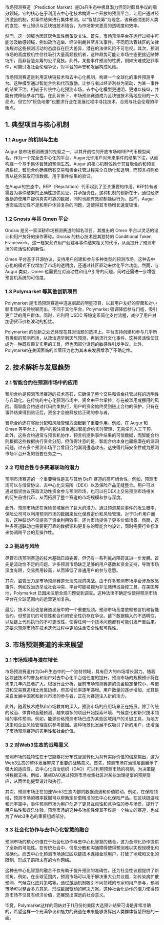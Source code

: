 市场预测赛道（Prediction Market）是DeFi生态中极具潜力但同时颇具争议的细分领域。它的核心在于利用去中心化技术构建一个开放的预测平台，让用户通过经济激励机制，对事件结果进行集体预测。以“智慧众筹”为理念，该赛道试图将人类的直觉、专业知识与区块链技术结合，为市场带来更高的透明度和效率。

然而，这一领域也因其灰色属性而备受关注。首先，市场预测平台在运行过程中可能涉及敏感领域，例如政治选举、经济制裁甚至非法事件。不同司法管辖区的法律法规对这些预测活动的态度存在巨大差异，潜在的法律风险不可忽视。其次，预测市场的高度投机性往往吸引大量高频投机者，这种趋势可能让市场生态更接近赌博场所，而非智慧众筹的公平竞技。此外，某些事件预测的性质，例如灾难或犯罪事件，可能引发社会伦理争议，对平台的声誉和发展构成风险。

市场预测赛道是利用区块链技术和去中心化机制，构建一个全球化的事件预测平台。这种模型通过智能合约和代币激励，让参与者以经济利益为驱动，为某一事件的结果下注。相较于传统中心化预测市场，去中心化模型更透明、更难以操纵，并能有效降低参与门槛。在此背景下，市场预测赛道成为区块链技术落地应用的一大亮点，但它的“灰色地带”也要求行业在发展过程中寻找技术、合规与社会伦理的平衡点。

## 1. 典型项目与核心机制
### 1.1 Augur 的机制与生态
Augur 是市场预测赛道的先驱之一，以其开创性的开放市场和REP代币模型闻名。作为一个完全去中心化的平台，Augur允许用户对未来事件的结果下注，从而构建一个基于集体智慧的预测生态。Augur 的核心机制依赖于其智能合约和预言机系统。智能合约确保所有交易和资金托管过程完全自动化和透明，而预言机则负责从链外获取可信数据，用于事件结果的验证。

在Augur的生态中，REP（Reputation）代币起到了至关重要的作用。REP持有者需要为事件结果的正确性提供见证，并承担责任。这种机制的创新在于，通过经济激励迫使用户提供真实可靠的数据，同时也能有效抑制操纵行为。然而，Augur 也面临流动性不足和用户体验复杂的问题，这使得其市场增长速度较慢。

### 1.2 Gnosis 与其 Omen 平台
Gnosis 是另一家深耕市场预测赛道的知名项目，其推出的 Omen 平台以灵活的设计和用户友好的操作著称。Gnosis 的核心技术是其独特的 Conditional Token Framework，这一框架允许用户创建与事件结果相关的代币，从而提升了预测市场的灵活性和创新性。

Omen 平台基于开源协议，支持用户创建和参与多种类型的预测市场。这种去中心化的模式不仅增加了市场的透明度，还通过社区驱动来优化平台功能。然而，与 Augur 类似，Omen 也需要应对流动性和用户引导的问题，同时还需进一步增强预言机系统的可信度。

### 1.3 Polymarket 等其他创新项目
Polymarket 是市场预测赛道中迅速崛起的明星项目，以其用户友好的界面和对小额市场的支持脱颖而出。不同于其他平台，Polymarket 强调降低参与门槛，吸引更广泛的用户群体。同时，它利用 USDC 等稳定币简化支付流程，减少了用户对加密货币价格波动的担忧。

Polymarket 的创新之处还体现在其对话题的选择上。平台支持创建和参与几乎所有类型的预测市场，从政治选举到天气预测，再到流行文化事件。这种灵活性使其成为一种既有趣又实用的工具，但也因部分话题的敏感性引发争议。此外，Polymarket在美国面临的监管压力也为其未来发展增添了不确定性。

## 2. 技术解析与发展趋势
### 2.1 智能合约在预测市场中的应用
智能合约是预测市场赛道的技术基石，它确保了整个交易和资金托管过程的透明性与自动化。在传统的中心化预测市场中，资金由平台掌控，存在被滥用或挪用的风险。而智能合约通过代码约束执行，用户的资金始终受到链上合约的保护，只有在事件结果得到验证后，资金才会被释放给正确的参与者。

智能合约还在奖励分配和风险管理方面起到了重要作用。例如，在 Augur 和 Omen 等平台上，用户的投注资金通过智能合约实时管理，无需任何人工干预。此外，这些合约通常与预言机协作，预言机提供事件结果的可信数据，而智能合约则根据这些数据执行资金分配。但值得注意的是，智能合约本身也面临潜在的漏洞问题，过去多个预测市场平台曾因合约漏洞遭遇攻击。这使得代码安全性成为预测市场平台开发的首要任务之一。

### 2.2 可组合性与多赛道联动的潜力
预测市场赛道的一个重要特性是其与其他 DeFi 赛道的高可组合性。例如，预测市场可以与借贷协议、去中心化交易所（DEX）以及保险产品无缝整合。用户可以通过借贷协议获取流动性资金参与预测市场，也可以在DEX上交易预测市场相关的衍生品或代币，从而拓展了整个赛道的市场规模和参与深度。

此外，预测市场还在保险领域展示了巨大的潜力。通过预测某些事件的发生概率，保险公司可以利用预测市场的数据来优化保费定价和风险管理。对于DeFi用户而言，这种联动不仅提高了资金利用效率，还为市场提供了更多价值场景。然而，这种多赛道联动也需要更可靠的数据源和更复杂的智能合约设计，同时需要行业标准来协调跨平台的互操作性。

### 2.3 挑战与风险
尽管市场预测赛道的技术基础日趋完善，但仍有一系列挑战阻碍其进一步发展。首先是流动性不足的问题。许多预测市场缺乏足够的用户基数和资金支持，导致市场深度有限，交易费用较高，从而降低了普通用户的参与意愿。

其次，监管压力是市场预测赛道无法忽视的挑战。由于许多预测市场平台涉及敏感事件，例如政治选举或社会冲突，平台可能被视为非法赌博或操控工具。在美国等地，Polymarket 已因未注册合规问题受到调查。这种法律不确定性使得预测市场平台在全球范围内的运营更加复杂。

最后，技术风险也是赛道发展中的一个重要瓶颈。预测市场高度依赖预言机和智能合约，但预言机的可信性和合约的安全性仍存在争议。链下数据输入的不透明性，以及链上代码执行的不可更改性，使得任何一个技术问题都有可能引发严重后果。这要求预测市场在技术迭代过程中更加注重安全性和可靠性。

## 3. 市场预测赛道的未来展望
### 3.1 市场规模与潜在增长
市场预测赛道作为DeFi生态中的一个独特领域，具有巨大的市场增长潜力。随着区块链技术的普及和用户对去中心化平台信任度的提升，预测市场的规模预计将在未来几年内显著扩大。根据行业分析，目前市场预测赛道的资金锁定量较小，与借贷和交易赛道相比尚属边缘，但其增长率逐年递增。用户数量的逐步增加，尤其是来自发展中国家和新兴市场的参与者，正在为赛道注入新的活力。

此外，随着技术成熟和市场教育的深入，预测市场的应用场景正在拓展。除了传统的政治、体育和金融预测，越来越多的项目开始探索环境、气候变化和新兴技术领域的事件预测。例如，能源价格预测市场已成为某些区域用户的关键工具，为地方决策和企业风险管理提供参考数据。这种场景化发展不仅吸引了新的用户，还增强了市场预测赛道的实用性和社会价值。

### 3.2 对Web3生态的战略意义
预测市场的独特性在于它能够将分布式智慧转化为具有实际价值的信息输出，这为Web3生态的整体发展带来了重要的战略意义。首先，预测市场在治理层面展示了强大的适应性。去中心化自治组织（DAO）可以利用预测市场的机制，为决策提供数据支持。例如，某些DAO通过预测市场收集社区对某些治理提案的预期反应，从而优化提案设计和执行。

其次，预测市场正在加速Web3生态内部的数据流通和价值联动。例如，在保险领域，预测市场的概率数据可以帮助定价更精准的去中心化保险产品。在区块链游戏和元宇宙中，事件预测市场为用户创造了更具互动性和竞争性的参与场景，提升了用户黏性和娱乐体验。预测市场的这种多功能性使其不仅是一个独立的赛道，也成为了Web3生态的重要组成部分。

### 3.3 社会化协作与去中心化智慧的融合
预测市场的核心价值在于社会化协作与去中心化智慧的结合，这为全球化协作提供了全新的可能性。在传统社会中，信息分散和沟通障碍使得预测难以实现规模化和准确化。而去中心化预测市场通过区块链技术连接全球用户，打破了地域和文化的限制，形成了前所未有的协作网络。

这种去中心化智慧的融合不仅有助于提升预测的准确性，还为社会性议题提供了新视角。例如，在全球范围内，预测市场可以用于解决重大公共议题，如传染病扩散预测、气候变化应对策略等。通过激励机制吸引不同领域的专家和用户参与，预测市场可以整合多方意见，形成数据驱动的解决方案。这种社会化协作的潜力使得预测市场不仅具有经济价值，还展现出深远的社会意义。

毕竟，Polymarket这样的网站对于11月份的美国大选预计结果可谓是非常准确的，希望这样一个充满争议和魅力的赛道在未来能够发挥出人类群体智慧积极的一面。
